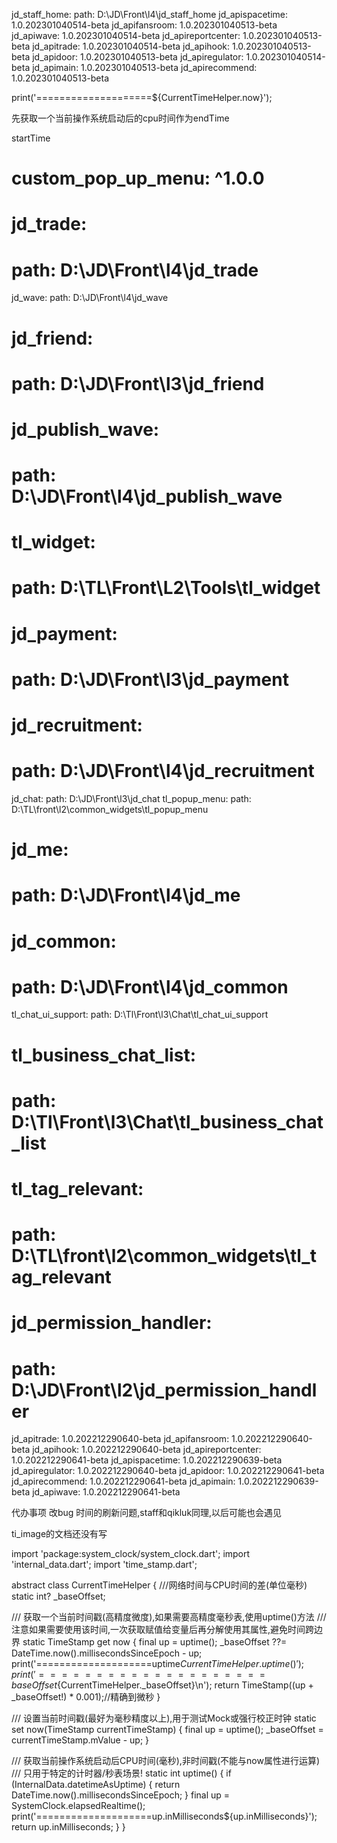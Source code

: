   jd_staff_home:
    path: D:\JD\Front\l4\jd_staff_home
  jd_apispacetime: 1.0.202301040514-beta
  jd_apifansroom: 1.0.202301040513-beta
  jd_apiwave: 1.0.202301040514-beta
  jd_apireportcenter: 1.0.202301040513-beta
  jd_apitrade: 1.0.202301040514-beta
  jd_apihook: 1.0.202301040513-beta
  jd_apidoor: 1.0.202301040513-beta
  jd_apiregulator: 1.0.202301040514-beta
  jd_apimain: 1.0.202301040513-beta
  jd_apirecommend: 1.0.202301040513-beta


  print('====================${CurrentTimeHelper.now}');


先获取一个当前操作系统启动后的cpu时间作为endTime

startTime




  #  custom_pop_up_menu: ^1.0.0
  #  jd_trade:
  #    path: D:\JD\Front\l4\jd_trade
  jd_wave:
    path: D:\JD\Front\l4\jd_wave
  #  jd_friend:
  #    path: D:\JD\Front\l3\jd_friend
  #  jd_publish_wave:
  #    path: D:\JD\Front\l4\jd_publish_wave
  #  tl_widget:
  #    path: D:\TL\Front\L2\Tools\tl_widget
  #  jd_payment:
  #    path: D:\JD\Front\l3\jd_payment
  #  jd_recruitment:
  #    path: D:\JD\Front\l4\jd_recruitment
  jd_chat:
    path: D:\JD\Front\l3\jd_chat
  tl_popup_menu:
    path: D:\TL\front\l2\common_widgets\tl_popup_menu
  #  jd_me:
  #    path: D:\JD\Front\l4\jd_me
  #  jd_common:
  #    path: D:\JD\Front\l4\jd_common
  tl_chat_ui_support:
    path: D:\Tl\Front\l3\Chat\tl_chat_ui_support
  #  tl_business_chat_list:
  #    path: D:\Tl\Front\l3\Chat\tl_business_chat_list
  #  tl_tag_relevant:
  #    path: D:\TL\front\l2\common_widgets\tl_tag_relevant
  #  jd_permission_handler:
  #    path: D:\JD\Front\l2\jd_permission_handler
  jd_apitrade: 1.0.202212290640-beta
  jd_apifansroom: 1.0.202212290640-beta
  jd_apihook: 1.0.202212290640-beta
  jd_apireportcenter: 1.0.202212290641-beta
  jd_apispacetime: 1.0.202212290639-beta
  jd_apiregulator: 1.0.202212290640-beta
  jd_apidoor: 1.0.202212290641-beta
  jd_apirecommend: 1.0.202212290641-beta
  jd_apimain: 1.0.202212290639-beta
  jd_apiwave: 1.0.202212290641-beta



代办事项
改bug
时间的刷新问题,staff和qikluk同理,以后可能也会遇见

ti_image的文档还没有写



import 'package:system_clock/system_clock.dart';
import 'internal_data.dart';
import 'time_stamp.dart';

abstract class CurrentTimeHelper {
  ///网络时间与CPU时间的差(单位毫秒)
  static int? _baseOffset;

  /// 获取一个当前时间戳(高精度微度),如果需要高精度毫秒表,使用uptime()方法
  /// 注意如果需要使用该时间,一次获取赋值给变量后再分解使用其属性,避免时间跨边界
  static TimeStamp get now {
    final up = uptime();
    _baseOffset ??= DateTime.now().millisecondsSinceEpoch - up;
    print('====================uptime${CurrentTimeHelper.uptime()}');
    print('====================baseOffset${CurrentTimeHelper._baseOffset}\n');
    return TimeStamp((up + _baseOffset!) * 0.001);//精确到微秒
  }

  /// 设置当前时间戳(最好为毫秒精度以上),用于测试Mock或强行校正时钟
  static set now(TimeStamp currentTimeStamp) {
    final up = uptime();
    _baseOffset = currentTimeStamp.mValue - up;
  }

  /// 获取当前操作系统启动后CPU时间(毫秒),非时间戳(不能与now属性进行运算)
  /// 只用于特定的计时器/秒表场景!
  static int uptime() {
    if (InternalData.datetimeAsUptime) {
      return DateTime.now().millisecondsSinceEpoch;
    }
    final up = SystemClock.elapsedRealtime();
    print('====================up.inMilliseconds${up.inMilliseconds}');
    return up.inMilliseconds;
  }
}






